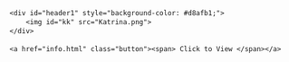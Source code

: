 
<!DOCTYPE html>
<html>
<head>
<meta name="viewport" content="width=device-width, initial-scale=1">
<link rel="stylesheet" type="text/css" href="hpagecss2.css">
</head>
<body>
	
	<div id="header1" style="background-color: #d8afb1;">
		<img id="kk" src="Katrina.png">
	</div>
	
	<a href="info.html" class="button"><span> Click to View </span></a>
		
	
	
</body>
</html>

